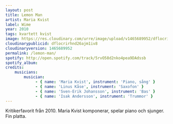```yaml
---
layout: post
title: Lemon Man
artist: Maria Kvist
label: Wime
year: 2010
tags: kvartett kvist
image: https://res.cloudinary.com/urre/image/upload/v1465689952/dflocrirhnd26ajm1iv8.jpg
cloudinarypublicid: dflocrirhnd26ajm1iv8
cloudinaryversion: 1465689952
permalink: /lemon-man/
spotify: http://open.spotify.com/track/5rvO58d2nko4pea9DAdssb
spotify_album: 
credits:
    musicians:
        musician:
             - { name: 'Maria Kvist', instrument: 'Piano, sång' }
             - { name: 'Linus Kåse', instrument: 'Saxofon' }
             - { name: 'Sven-Erik Johansson', instrument: 'Bas' }
             - { name: 'Isak Andersson', instrument: 'Trummor' }
---
```


Kritikerfavorit från 2010. Maria Kvist komponerar, spelar piano och sjunger. Fin platta.